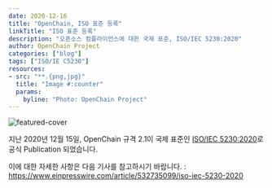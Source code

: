 ```yaml
---
date: 2020-12-16
title: "OpenChain, ISO 표준 등록"
linkTitle: "ISO 표준 등록"
description: "오픈소스 컴플라이언스에 대한 국제 표준, ISO/IEC 5230:2020"
author: OpenChain Project
categories: ["blog"]
tags: ["ISO/IE C5230"]
resources:
- src: "**.{png,jpg}"
  title: "Image #:counter"
  params:
    byline: "Photo: OpenChain Project"
---
```


![featured-cover](featured-openchain-logo.png)

지난 2020년 12월 15일, OpenChain 규격 2.1이 국제 표준인 [ISO/IEC 5230:2020](https://www.iso.org/standard/81039.html)로 공식 Publication 되었습니다.

이에 대한 자세한 사항은 다음 기사를 참고하시기 바랍니다. : https://www.einpresswire.com/article/532735099/iso-iec-5230-2020
